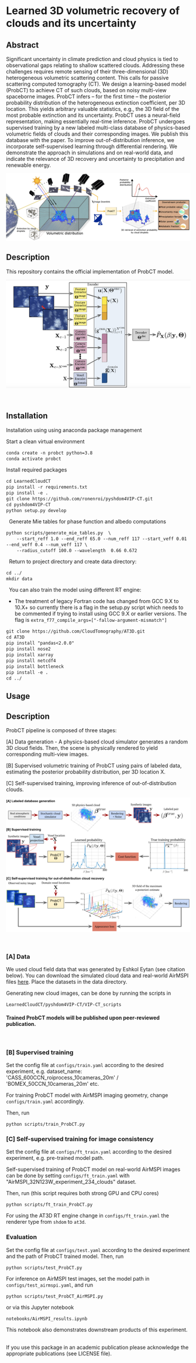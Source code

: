 # Learned 3D volumetric recovery of clouds and its uncertainty


## Abstract
Significant uncertainty in climate prediction and cloud physics is tied to observational gaps relating to shallow scattered clouds. 
Addressing these challenges requires remote sensing of their three-dimensional (3D) heterogeneous volumetric scattering content.
This calls for passive scattering computed tomography (CT).
We design a learning-based model (ProbCT) to achieve CT of such clouds, based on noisy multi-view spaceborne images.
ProbCT infers  – for the first time – the posterior probability distribution of the heterogeneous extinction coefficient, per 3D location.
This yields arbitrary valuable statistics, e.g., the 3D field of the most probable extinction and its uncertainty. 
ProbCT uses a neural-field representation, making essentially real-time inference. 
ProbCT undergoes supervised training by a new labeled multi-class database of physics-based volumetric fields of clouds and their corresponding images. We publish this database with the paper. To improve out-of-distribution inference, we incorporate self-supervised learning through differential rendering.
We demonstrate the approach in simulations and on real-world data, and indicate the relevance of 3D recovery and uncertainty to precipitation and renewable energy. 


![Probabalistic_Cloud_tomography](readme_files/tomography.png)

## Description
This repository contains the official implementation of ProbCT model.

![ProbCT](readme_files/framework.png)




&nbsp;


## Installation 
Installation using using anaconda package management

Start a clean virtual environment
```
conda create -n probct python=3.8
conda activate probct
```

Install required packages
```
cd LearnedCloudCT
pip install -r requirements.txt
pip install -e .
git clone https://github.com/ronenroi/pyshdom4VIP-CT.git
cd pyshdom4VIP-CT
python setup.py develop
```





&nbsp;
Generate Mie tables for phase function and albedo computations
```
python scripts/generate_mie_tables.py  \
    --start_reff 1.0 --end_reff 65.0 --num_reff 117 --start_veff 0.01 --end_veff 0.4 --num_veff 117 \
    --radius_cutoff 100.0 --wavelength  0.66 0.672
```

&nbsp;
Return to project directory and create data directory:
```
cd ../
mkdir data
```
&nbsp;
You can also train the model using different RT engine:
* The treatment of legacy Fortran code has changed from GCC 9.X to 10.X+ so currently there is a flag in the setup.py script which needs to be commented if trying to install using GCC 9.X or earlier versions.
The flag is `extra_f77_compile_args=["-fallow-argument-mismatch"]`
```
git clone https://github.com/CloudTomography/AT3D.git
cd AT3D
pip install "pandas<2.0.0"
pip install nose2
pip install xarray
pip install netcdf4
pip install bottleneck
pip install -e .
cd ../
```

## Usage

## Description
ProbCT pipeline is composed of three stages:

[A] Data generation - A physics-based cloud simulator generates a random 3D cloud fields. Then, the scene is physically
rendered to yield corresponding multi-view images.

[B] Supervised volumetric training of ProbCT using pairs of labeled data, estimating the posterior probability
distribution, per 3D location X. 

[C] Self-supervised training, improving inference of out-of-distribution clouds. 

![ProbCT](readme_files/probct_pipeline.png)




&nbsp;
### [A] Data

We used cloud field data that was generated by Eshkol Eytan (see citation below).
You can download the simulated cloud data and real-world AirMSPI files [here](https://technionmail-my.sharepoint.com/:f:/g/personal/roironen_campus_technion_ac_il/EqKyFij1vp9AktzBZ_9gHpgBzdLVnAUDPJz9Df_4X7UAXQ?e=KnkmtR).
Place the datasets in the data directory.

Generating new cloud images, can be done by running the scripts in 
```
LearnedCloudCT/pyshdom4VIP-CT/VIP-CT_scripts
```
#### Trained ProbCT models will be published upon peer-reviewed publication.

&nbsp;
### [B] Supervised training 
Set the config file at `configs/train.yaml` according to the desired experiment, e.g. dataset_name: 'CASS_600CCN_roiprocess_10cameras_20m' / 'BOMEX_50CCN_10cameras_20m' etc.

For training ProbCT model with AirMSPI imaging geometry, change `configs/train.yaml` accordingly.

Then, run

```
python scripts/train_ProbCT.py
```
### [C] Self-supervised training for image consistency
Set the config file at `configs/ft_train.yaml` according to the desired experiment, e.g. pre-trained model path.

Self-supervised training of ProbCT model on real-world AirMSPI images can be done by setting `configs/ft_train.yaml` with "AirMSPI_32N123W_experiment_234_clouds" dataset.

Then, run (this script requires both strong GPU and CPU cores)

```
python scripts/ft_train_ProbCT.py
```

For using the AT3D RT engine change in `configs/ft_train.yaml` the renderer type from `shdom` to `at3d`.


### Evaluation 
Set the config file at `configs/test.yaml` according to the desired experiment and the path of ProbCT trained model.
Then, run

```
python scripts/test_ProbCT.py
```

For inference on AirMSPI test images, set the model path in `configs/test_airmspi.yaml`, and run

```
python scripts/test_ProbCT_AirMSPI.py
```
or via this Jupyter notebook 
```
notebooks/AirMSPI_results.ipynb
```
This notebook also demonstrates downstream products of this experiment.  
&nbsp;

If you use this package in an academic publication please acknowledge the appropriate publications (see LICENSE file). 

